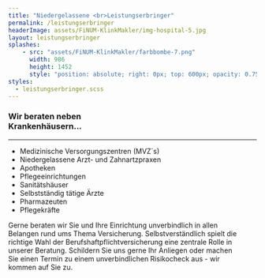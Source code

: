 ```yaml
---
title: "Niedergelassene <br>Leistungserbringer"
permalink: /leistungserbringer
headerImage: assets/FiNUM-KlinkMakler/img-hospital-5.jpg
layout: leistungserbringer
splashes:
    - src: "assets/FiNUM-KlinkMakler/farbbombe-7.png"
      width: 986
      height: 1452
      style: "position: absolute; right: 0px; top: 600px; opacity: 0.75;"
styles:
  - leistungserbringer.scss
---
```


### Wir beraten neben <br>Krankenhäusern...
---

- Medizinische Versorgungszentren (MVZ´s)
- Niedergelassene Arzt- und Zahnartzpraxen
- Apotheken
- Pflegeeinrichtungen
- Sanitätshäuser
- Selbstständig tätige Ärzte
- Pharmazeuten
- Pflegekräfte


Gerne beraten wir Sie und Ihre Einrichtung unverbindlich in allen <br>
Belangen rund ums Thema Versicherung. Selbstverständlich spielt die <br>
richtige Wahl der Berufshaftpflichtversicherung eine zentrale Rolle in <br>
unserer Beratung. Schildern Sie uns gerne Ihr Anliegen oder machen <br>
Sie einen Termin zu einem unverbindlichen Risikocheck aus - wir <br>
kommen auf Sie zu.
